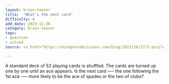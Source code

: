 ```yaml
---
layout: brain-teaser
title:  "What's the next card"
difficulty: 4
add_date: 2023-11-26
category: brain-teaser
tags:
- question
- solved
source: <a href="https://mindyourdecisions.com/blog/2023/10/27/2-puzzles-about-shuffling-cards/"">MindYourDecisions</a>

---
```


A standard deck of 52 playing cards is shuffled. The cards are turned up one by one until an ace appears. Is the next card —- the one following the 1st ace -— more likely to be the ace of spades or the two of clubs?
